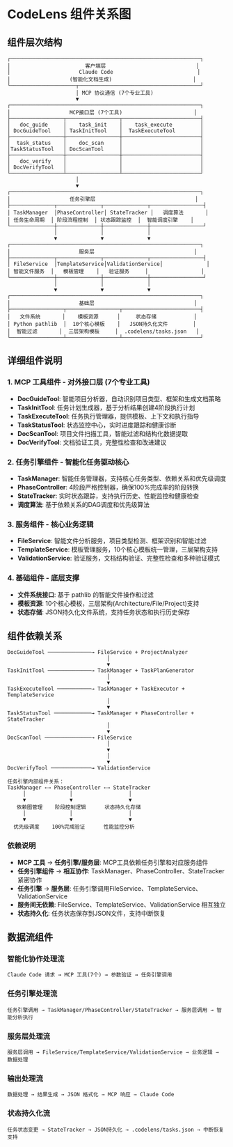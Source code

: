 
# CodeLens 组件关系图

## 组件层次结构

```
┌─────────────────────────────────────────────────────────────┐
│                        客户端层                             │
│                      Claude Code                           │
│                   (智能化文档生成)                          │
└─────────────────────┬───────────────────────────────────────┘
                      │ MCP 协议通信 (7个专业工具)
                      ▼
┌─────────────────────────────────────────────────────────────┐
│                   MCP接口层 (7个工具)                       │
├─────────────────┬─────────────────┬─────────────────────────┤
│   doc_guide     │    task_init    │    task_execute         │
│ DocGuideTool    │ TaskInitTool    │  TaskExecuteTool        │
├─────────────────┼─────────────────┼─────────────────────────┤
│  task_status    │    doc_scan     │                         │
│TaskStatusTool   │ DocScanTool     │                         │
├─────────────────┼─────────────────┼─────────────────────────┤
│   doc_verify    │                 │                         │
│ DocVerifyTool   │                 │                         │
└─────────────────┴─────────────────┴─────────────────────────┘
                      │
                      ▼
┌─────────────────────────────────────────────────────────────┐
│                   任务引擎层                                │
├──────────────┬──────────────┬──────────────┬─────────────────┤
│ TaskManager  │PhaseController│ StateTracker │   调度算法       │
│ 任务生命周期  │ 阶段流程控制  │ 状态跟踪监控  │  智能调度引擎    │
└──────────────┼──────────────┼──────────────┼─────────────────┘
               │              │              │
               ▼              ▼              ▼
┌─────────────────────────────────────────────────────────────┐
│                      服务层                                │
├──────────────┬──────────────┬──────────────┬─────────────────┤
│ FileService  │TemplateService│ValidationService│              │
│ 智能文件服务  │   模板管理    │   验证服务     │                 │
└──────────────┼──────────────┼──────────────┼─────────────────┘
               │              │              │
               ▼              ▼              ▼
┌─────────────────────────────────────────────────────────────┐
│                      基础层                                │
├─────────────────┬─────────────────┬─────────────────────────┤
│   文件系统       │    模板资源      │     状态存储            │
│ Python pathlib  │  10个核心模板    │   JSON持久化文件        │
│  智能过滤       │  三层架构模板     │  .codelens/tasks.json   │
└─────────────────┴─────────────────┴─────────────────────────┘
```

## 详细组件说明

### 1. **MCP 工具组件** - 对外接口层 (7个专业工具)
- **DocGuideTool**: 智能项目分析器，自动识别项目类型、框架和生成文档策略
- **TaskInitTool**: 任务计划生成器，基于分析结果创建4阶段执行计划
- **TaskExecuteTool**: 任务执行管理器，提供模板、上下文和执行指导
- **TaskStatusTool**: 状态监控中心，实时进度跟踪和健康诊断
- **DocScanTool**: 项目文件扫描工具，智能过滤和结构化数据提取
- **DocVerifyTool**: 文档验证工具，完整性检查和改进建议

### 2. **任务引擎组件** - 智能化任务驱动核心
- **TaskManager**: 智能任务管理器，支持核心任务类型、依赖关系和优先级调度
- **PhaseController**: 4阶段严格控制器，确保100%完成率的阶段转换
- **StateTracker**: 实时状态跟踪，支持执行历史、性能监控和健康检查
- **调度算法**: 基于依赖关系的DAG调度和优先级算法

### 3. **服务组件** - 核心业务逻辑
- **FileService**: 智能文件分析服务，项目类型检测、框架识别和智能过滤
- **TemplateService**: 模板管理服务，10个核心模板统一管理，三层架构支持
- **ValidationService**: 验证服务，文档结构验证、完整性检查和多种验证模式

### 4. **基础组件** - 底层支撑
- **文件系统接口**: 基于 pathlib 的智能文件操作和过滤
- **模板资源**: 10个核心模板，三层架构(Architecture/File/Project)支持
- **状态存储**: JSON持久化文件系统，支持任务状态和执行历史保存

## 组件依赖关系

```
DocGuideTool ──────────────→ FileService + ProjectAnalyzer
                                │
                                ▼
TaskInitTool ──────────────→ TaskManager + TaskPlanGenerator
                                │
                                ▼
TaskExecuteTool ───────────→ TaskManager + TaskExecutor + TemplateService
                                │
                                ▼
TaskStatusTool ────────────→ TaskManager + PhaseController + StateTracker
                                │
                                ▼
DocScanTool ───────────────→ FileService
                                │
                                ▼
                                │
                                ▼
DocVerifyTool ─────────────→ ValidationService

任务引擎内部组件关系：
TaskManager ←→ PhaseController ←→ StateTracker
     │              │                  │
     ▼              ▼                  ▼
   依赖图管理    阶段控制逻辑      状态持久化存储
     │              │                  │
     ▼              ▼                  ▼
  优先级调度    100%完成验证      性能监控分析
```

### 依赖说明
- **MCP 工具** → **任务引擎/服务层**: MCP工具依赖任务引擎和对应服务组件
- **任务引擎组件** → **相互协作**: TaskManager、PhaseController、StateTracker紧密协作
- **任务引擎** → **服务层**: 任务引擎调用FileService、TemplateService、ValidationService
- **服务间无依赖**: FileService、TemplateService、ValidationService 相互独立
- **状态持久化**: 任务状态保存到JSON文件，支持中断恢复

## 数据流组件

### 智能化协作处理流
```
Claude Code 请求 → MCP 工具(7个) → 参数验证 → 任务引擎调用
```

### 任务引擎处理流  
```
任务引擎调用 → TaskManager/PhaseController/StateTracker → 服务层调用 → 智能分析执行
```

### 服务层处理流
```
服务层调用 → FileService/TemplateService/ValidationService → 业务逻辑 → 数据处理
```

### 输出处理流
```
数据处理 → 结果生成 → JSON 格式化 → MCP 响应 → Claude Code
```

### 状态持久化流
```
任务状态变更 → StateTracker → JSON持久化 → .codelens/tasks.json → 中断恢复支持
```
